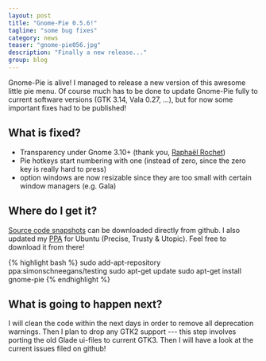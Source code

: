 ```yaml
---
layout: post
title: "Gnome-Pie 0.5.6!"
tagline: "some bug fixes"
category: news
teaser: "gnome-pie056.jpg"
description: "Finally a new release..."
group: blog
---
```


Gnome-Pie is alive! I managed to release a new version of this awesome little pie menu. Of course much has to be done to update Gnome-Pie fully to current software versions (GTK 3.14, Vala 0.27, ...), but for now some important fixes had to be published!

<!--more-->


## What is fixed?

* Transparency under Gnome 3.10+ (thank you, [Raphaël Rochet](https://github.com/RaphaelRochet))
* Pie hotkeys start numbering with one (instead of zero, since the zero key is really hard to press)
* option windows are now resizable since they are too small with certain window managers (e.g. Gala)

## Where do I get it?

[Source code snapshots](https://github.com/Simmesimme/Gnome-Pie/tags) can be downloaded directly from github. I also updated my [PPA](https://launchpad.net/~simonschneegans/+archive/ubuntu/testing) for Ubuntu (Precise, Trusty &amp; Utopic). Feel free to download it from there!

{% highlight bash %}
sudo add-apt-repository ppa:simonschneegans/testing
sudo apt-get update
sudo apt-get install gnome-pie
{% endhighlight %}


## What is going to happen next?

I will clean the code within the next days in order to remove all deprecation warnings. Then I plan to drop any GTK2 support --- this step involves porting the old Glade ui-files to current GTK3. Then I will have a look at the current issues filed on github!

